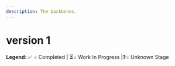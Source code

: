 ```yaml
---
description: The backbones.
---
```


# version 1

**Legend:** ✅ = Completed​ \| ⏳= Work In Progress​ \|❓= Unknown Stage​​

